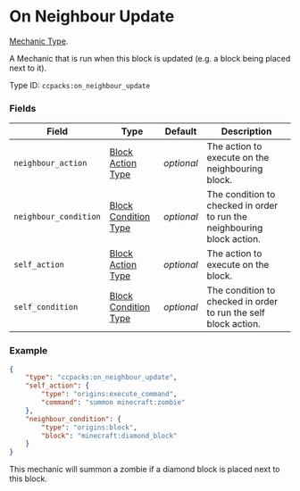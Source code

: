 # On Neighbour Update

[Mechanic Type](../mechanic_types.md).

A Mechanic that is run when this block is updated (e.g. a block being placed next to it).

Type ID: `ccpacks:on_neighbour_update`

### Fields

Field  | Type | Default | Description
-------|------|---------|-------------
`neighbour_action` | [Block Action Type](https://origins.readthedocs.io/en/latest/types/block_action_types/) | *optional* | The action to execute on the neighbouring block.
`neighbour_condition` | [Block Condition Type](https://origins.readthedocs.io/en/latest/types/block_condition_types/) | *optional* | The condition to checked in order to run the neighbouring block action.
`self_action` | [Block Action Type](https://origins.readthedocs.io/en/latest/types/block_action_types/) | *optional* | The action to execute on the block.
`self_condition` | [Block Condition Type](https://origins.readthedocs.io/en/latest/types/block_condition_types/) | *optional* | The condition to checked in order to run the self block action.

### Example
```json
{
	"type": "ccpacks:on_neighbour_update",
	"self_action": {
		"type": "origins:execute_command",
		"command": "summon minecraft:zombie"
	},
	"neighbour_condition": {
		"type": "origins:block",
		"block": "minecraft:diamond_block"
	}
}
```
This mechanic will summon a zombie if a diamond block is placed next to this block.
